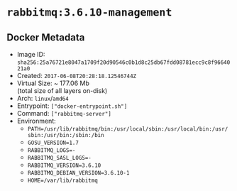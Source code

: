 # `rabbitmq:3.6.10-management`

## Docker Metadata

- Image ID: `sha256:25a76721e8047a1709f20d90546c0b1d8c25db67fdd08781ecc9c8f9664021a0`
- Created: `2017-06-08T20:28:18.12546744Z`
- Virtual Size: ~ 177.06 Mb  
  (total size of all layers on-disk)
- Arch: `linux`/`amd64`
- Entrypoint: `["docker-entrypoint.sh"]`
- Command: `["rabbitmq-server"]`
- Environment:
  - `PATH=/usr/lib/rabbitmq/bin:/usr/local/sbin:/usr/local/bin:/usr/sbin:/usr/bin:/sbin:/bin`
  - `GOSU_VERSION=1.7`
  - `RABBITMQ_LOGS=-`
  - `RABBITMQ_SASL_LOGS=-`
  - `RABBITMQ_VERSION=3.6.10`
  - `RABBITMQ_DEBIAN_VERSION=3.6.10-1`
  - `HOME=/var/lib/rabbitmq`
